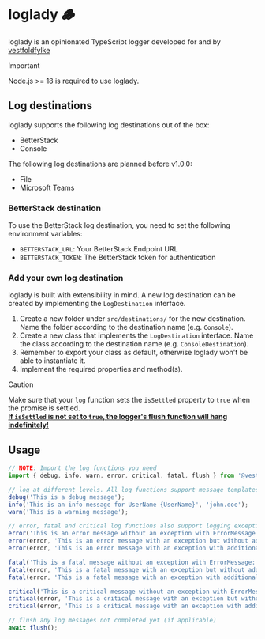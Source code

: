# loglady 🪵

loglady is an opinionated TypeScript logger developed for and by [vestfoldfylke](https://github.com/vestfoldfylke)

> [!IMPORTANT]
> Node.js >= 18 is required to use loglady.

## Log destinations

loglady supports the following log destinations out of the box:

- BetterStack
- Console

The following log destinations are planned before v1.0.0:

- File
- Microsoft Teams

### BetterStack destination

To use the BetterStack log destination, you need to set the following environment variables:
- `BETTERSTACK_URL`: Your BetterStack Endpoint URL
- `BETTERSTACK_TOKEN`: The BetterStack token for authentication

### Add your own log destination

loglady is built with extensibility in mind. A new log destination can be created by implementing the `LogDestination` interface.

1. Create a new folder under `src/destinations/` for the new destination. Name the folder according to the destination name (e.g. `Console`).
2. Create a new class that implements the `LogDestination` interface. Name the class according to the destination name (e.g. `ConsoleDestination`).
3. Remember to export your class as default, otherwise loglady won't be able to instantiate it.
4. Implement the required properties and method(s).

> [!CAUTION]
> Make sure that your `log` function sets the `isSettled` property to `true` when the promise is settled.<br />
> <b><u>If `isSettled` is not set to `true`, the logger's flush function will hang indefinitely!</u></b>

## Usage

```typescript
// NOTE: Import the log functions you need
import { debug, info, warn, error, critical, fatal, flush } from '@vestfoldfylke/loglady';

// log at different levels. All log functions support message templates and parameters
debug('This is a debug message');
info('This is an info message for UserName {UserName}', 'john.doe');
warn('This is a warning message');

// error, fatal and critical log functions also support logging exceptions
error('This is an error message without an exception with ErrorMessage: {ErrorMessage}', error.message);
error(error, 'This is an error message with an exception but without additional parameters');
error(error, 'This is an error message with an exception with additional parameters: ErrorMessage: {ErrorMessage}', error.message);

fatal('This is a fatal message without an exception with ErrorMessage: {ErrorMessage}', error.message);
fatal(error, 'This is a fatal message with an exception but without additional parameters');
fatal(error, 'This is a fatal message with an exception with additional parameters: ErrorMessage: {ErrorMessage}', error.message);

critical('This is a critical message without an exception with ErrorMessage: {ErrorMessage}', error.message);
critical(error, 'This is a critical message with an exception but without additional parameters');
critical(error, 'This is a critical message with an exception with additional parameters: ErrorMessage: {ErrorMessage}', error.message);

// flush any log messages not completed yet (if applicable)
await flush();
```